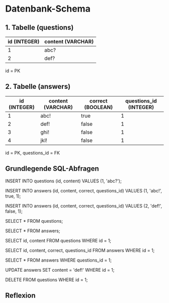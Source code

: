 # Datenbank-Schema

## 1. Tabelle (questions)

| id (INTEGER) | content (VARCHAR) |
| ------------ | ----------------- |
| 1 | abc? |
| 2 | def? |

id = PK

## 2. Tabelle (answers)

| id (INTEGER) | content (VARCHAR) | correct (BOOLEAN) | questions_id (INTEGER) |
| ------------ | ----------------- | ----------------- | ---------------------- |
| 1 | abc! | true | 1 |
| 2 | def! | false | 1 |
| 3 | ghi! | false | 1 |
| 4 | jkl! | false | 1 |

id = PK, questions_id = FK

## Grundlegende SQL-Abfragen

INSERT INTO questions (id, content) VALUES (1, 'abc?');

INSERT INTO answers (id, content, correct, questions_id) VALUES (1, 'abc!', true, 1);

INSERT INTO answers (id, content, correct, questions_id) VALUES (2, 'def!', false, 1);

SELECT * FROM questions;

SELECT * FROM answers;

SELECT id, content FROM questions WHERE id = 1;

SELECT id, content, correct, questions_id FROM answers WHERE id = 1;

SELECT * FROM answers WHERE questions_id = 1;

UPDATE answers SET content = 'def!' WHERE id = 1;

DELETE FROM questions WHERE id = 1;

## Reflexion